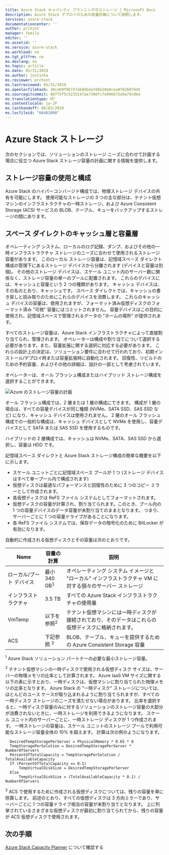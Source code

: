 ```yaml
---
title: Azure Stack キャパシティ プランニングのストレージ | Microsoft Docs
description: Azure Stack デプロイのための容量計画について説明します。
services: azure-stack
documentationcenter: ''
author: prchint
manager: femila
editor: ''
ms.assetid: ''
ms.service: azure-stack
ms.workload: na
ms.tgt_pltfrm: na
ms.devlang: na
ms.topic: article
ms.date: 05/31/2019
ms.author: justinha
ms.reviewer: prchint
ms.lastreviewed: 05/31/2019
ms.openlocfilehash: 30ce69f96747ab8dbdafd9e20e8cea07026074d5
ms.sourcegitcommit: 80775f5c5235147ae730dfc7e896675a9a79cdbe
ms.translationtype: HT
ms.contentlocale: ja-JP
ms.lasthandoff: 06/03/2019
ms.locfileid: "66461090"
---
```

# <a name="azure-stack-storage"></a>Azure Stack ストレージ

次のセクションでは、ソリューションのストレージ ニーズに合わせて計画する場合に役立つ Azure Stack ストレージ容量の計画に関する情報を提供します。

## <a name="uses-and-organization-of-storage-capacity"></a>ストレージ容量の使用と構成
Azure Stack のハイパーコンバージド構成では、物理ストレージ デバイスの共有を可能にします。 使用可能なストレージの 3 つの主な部分は、テナント仮想マシンのインフラストラクチャの一時ストレージ、および Azure Consistent Storage (ACS) サービスの BLOB、テーブル、キューをバックアップするストレージの間にあります。

## <a name="spaces-direct-cache-and-capacity-tiers"></a>スペース ダイレクトのキャッシュ層と容量層
オペレーティング システム、ローカルのログ記録、ダンプ、およびその他の一時インフラストラクチャ ストレージのニーズに合わせて使用されるストレージ容量があります。 このローカル ストレージ容量は、記憶域スペース ダイレクト構成の管理下にあるストレージ デバイスから分離されます (デバイスと容量は別個)。 その他のストレージ デバイスは、スケール ユニット内のサーバー数に関係なく、ストレージ容量の単一のプールに配置されます。 これらのデバイスには、キャッシュと容量という 2 つの種類があります。  キャッシュ デバイスは、その名のとおり、キャッシュです。 スペース ダイレクトでは、キャッシュの書き戻しと読み取りのためにこれらのデバイスを消費します。 これらのキャッシュ デバイスの容量は、使用されますが、フォーマット済み仮想ディスクのフォーマット済み "可視" 容量にはコミットされません。 容量デバイスはこの目的に使用され、記憶域スペースで管理されるデータの "ホームの場所" が提供されます。

すべてのストレージ容量は、Azure Stack インフラストラクチャによって直接割り当てられ、管理されます。 オペレーターは構成や割り当てについて選択する必要があります。また、容量拡張に関する選択に対応する必要があります。 これらの設計上の決定は、ソリューション要件に合わせて行われており、初期インストール/デプロイ時または容量拡張時に自動化されます。 回復性、リビルドのための予約容量、およびその他の詳細は、設計の一部として考慮されています。 

オペレーターは、オール フラッシュ構成またはハイブリッド ストレージ構成を選択することができます。

![Azure のストレージ容量の計画](media/azure-stack-capacity-planning/storage.png)

オール フラッシュ構成では、2 層または 1 層の構成にできます。  構成が 1 層の場合は、すべての容量デバイスが同じ種類 (NVMe、SATA SSD、SAS SSD など) になり、キャッシュ デバイスは使用されません。 2 層のオール フラッシュ構成での一般的な構成は、キャッシュ デバイスとして NVMe を使用し、容量デバイスとして SATA または SAS SSD を使用するものです。

ハイブリッドの 2 層構成では、キャッシュは NVMe、SATA、SAS SSD から選択し、容量は HDD です。 

記憶域スペース ダイレクトと Azure Stack ストレージ構成の簡単な概要を以下に示します。
- スケール ユニットごとに記憶域スペース プールが 1 つ (ストレージ デバイスはすべて単一プール内で構成されます)
- 仮想ディスクは最適なパフォーマンスと回復性のために 3 つのコピー ミラーとして作成されます。
- 各仮想ディスクは ReFS ファイル システムとしてフォーマットされます。
- 仮想ディスクの容量が計算され、割り当てられます。このとき、プール内の 1 つの容量デバイスのデータ容量が未割り当てのままとなります。 つまり、サーバーごとに 1 つの容量ドライブがあることになります。
- 各 ReFS ファイル システムでは、保存データの暗号化のために BitLocker が有効になります。 

自動的に作成される仮想ディスクとその容量は次のとおりです。

|Name|容量の計算|説明|
|-----|-----|-----|
|ローカル/ブート デバイス|最小 340 GB<sup>1</sup>|オペレーティング システム イメージと "ローカル" インフラストラクチャ VM に対する個々のサーバー ストレージ|
|インフラストラクチャ|3.5 TB|すべての Azure Stack インフラストラクチャの使用量|
|VmTemp|以下を参照<sup>2</sup>|テナント仮想マシンには一時ディスクが接続されており、そのデータはこれらの仮想ディスクに格納されます。|
|ACS|下記参照 <sup>3</sup>|BLOB、テーブル、キューを提供するための Azure Consistent Storage 容量|

<sup>1</sup> Azure Stack ソリューション パートナーの必要な最小ストレージ容量。

<sup>2</sup> テナント仮想マシンの一時ディスクで使用される仮想ディスク サイズは、サーバーの物理メモリの比率として計算されます。 Azure IaaS VM サイズに関する以下の表に示すとおり、一時ディスクは、仮想マシンに割り当てられた物理メモリの比率となります。 Azure Stack の "一時ディスク" ストレージについては、ほとんどのユース ケースが取り込まれるように割り当てられますが、すべての一時ディスク ストレージのニーズを満たせない場合があります。 比率を選択すると、一時ディスク容量のみに対するソリューションのストレージ容量の大部分が消費されないときに、一時ストレージを利用できるようになります。 スケール ユニット内のサーバーごとに、一時ストレージ ディスクが 1 つ作成されます。 一時ストレージの容量は、スケール ユニットのストレージ プールで利用可能なストレージ容量全体の 10% を超えます。 計算は次の例のようになります。

```
  DesiredTempStoragePerServer = PhysicalMemory * 0.65 * 8
  TempStoragePerSolution = DesiredTempStoragePerServer * NumberOfServers
  PercentOfTotalCapacity = TempStoragePerSolution / TotalAvailableCapacity
  If (PercentOfTotalCapacity <= 0.1)
      TempVirtualDiskSize = DesiredTempStoragePerServer
  Else
      TempVirtualDiskSize = (TotalAvailableCapacity * 0.1) / NumberOfServers
```

<sup>3</sup> ACS で使用するために作成される仮想ディスクについては、残りの容量を単に除算します。 前述のとおり、すべての仮想ディスクは 3 方向ミラーであり、サーバーごとに 1 つの容量ドライブ相当の容量が未割り当てとなります。 上に列挙されているさまざまな仮想ディスクが最初に割り当てられてから、残りの容量が ACS 仮想ディスクで使用されます。


## <a name="next-steps"></a>次の手順
[Azure Stack Capacity Planner](azure-stack-capacity-planner.md) について確認する

